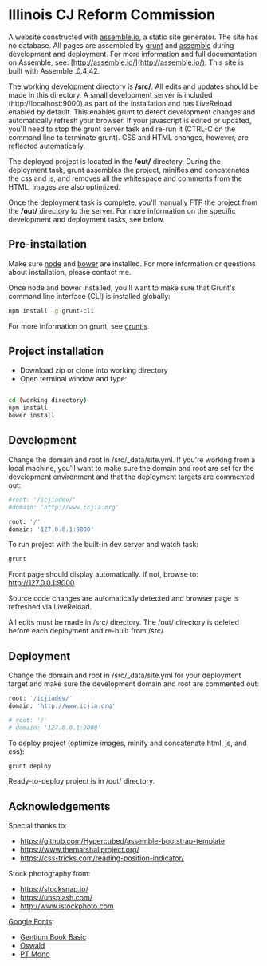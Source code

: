 Illinois CJ Reform Commission
=============================

A website constructed with [assemble.io](http://assemble.io/), a static site generator. The site has no database. All pages are assembled by [grunt](http://gruntjs.com/)  and [assemble](http://assemble.io/) during development and deployment. For more information and full documentation on Assemble, see: [http://assemble.io/](http://assemble.io/). This site is built with Assemble .0.4.42.


The working development directory is **/src/**. All edits and updates should be made in this directory. A small development server is included (http://localhost:9000) as part of the installation and has LiveReload enabled by default. This enables grunt to detect development changes and automatically refresh your browser. If your javascript is edited or updated, you'll need to stop the grunt server task and re-run it (CTRL-C on the command line to terminate grunt). CSS and HTML changes, however, are reflected automatically.

The deployed project is located in the **/out/** directory. During the deployment task, grunt assembles the project, minifies and concatenates the css and js, and removes all the whitespace and comments from the HTML. Images are also optimized.

Once the deployment task is complete, you'll manually FTP the project from the **/out/** directory to the server. For more information on the specific development and deployment tasks, see below.




## Pre-installation

Make sure [node](http://www.nodejs.org) and [bower](http://bower.io/) are installed. For more information or questions about installation, please contact me.

Once node and bower installed, you'll want to make sure that Grunt's command line interface (CLI) is installed globally:

```bash
npm install -g grunt-cli
```

For more information on grunt, see [gruntjs](http://gruntjs.com/).

## Project installation

- Download zip or clone into working directory
- Open terminal window and type:

```bash

cd (working directory)
npm install
bower install

```

## Development

Change the domain and root in /src/_data/site.yml. If you're working from a local machine, you'll want to make sure the domain and root are set for the development environment and that the deployment targets are commented out:

```bash
#root: '/icjiadev/'
#domain: 'http://www.icjia.org'

root: '/'
domain: '127.0.0.1:9000'
```

To run project with the built-in dev server and watch task:
```bash
grunt
```

Front page should display automatically. If not, browse to: http://127.0.0.1:9000

Source code changes are automatically detected and browser page is refreshed via LiveReload.

All edits must be made in /src/ directory. The /out/ directory is deleted before each deployment and re-built from /src/.




## Deployment

Change the domain and root in /src/_data/site.yml for your deployment target and make sure the development domain and root are commented out:

```bash
root: '/icjiadev/'
domain: 'http://www.icjia.org'

# root: '/'
# domain: '127.0.0.1:9000'
```

To deploy project (optimize images, minify and concatenate html, js, and css):
```bash
grunt deploy
```

Ready-to-deploy project is in /out/ directory.

## Acknowledgements


Special thanks to:
- https://github.com/Hypercubed/assemble-bootstrap-template
- https://www.themarshallproject.org/
- https://css-tricks.com/reading-position-indicator/

Stock photography from:
- https://stocksnap.io/
- https://unsplash.com/
- http://www.istockphoto.com

[Google Fonts](http://fonts.google.com):
- [Gentium Book Basic](http://www.google.com/fonts/specimen/Gentium+Book+Basic)
- [Oswald](https://www.google.com/fonts/specimen/Oswald)
- [PT Mono](http://www.google.com/fonts/specimen/PT+Mono)
